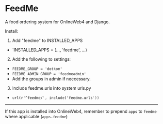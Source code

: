 FeedMe
===========  

A food ordering system for OnlineWeb4 and Django. 

Install: 

1. Add "feedme" to INSTALLED_APPS  
 - `INSTALLED_APPS = (…, 'feedme', …)  
2. Add the following to settings:  
 - `FEEDME_GROUP = 'dotkom'`  
 - `FEEDME_ADMIN_GROUP = 'feedmeadmin'`  
 - Add the groups in admin if neccessary.  
3. Include feedme.urls into system urls.py     
 - `url(r'^feedme/', include('feedme.urls'))`  

---

If this app is installed into OnlineWeb4, remember to prepend `apps` to `feedme` where applicable (`apps.feedme`) 
